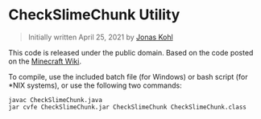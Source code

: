 # CheckSlimeChunk Utility
> Initially written April 25, 2021
> by [Jonas Kohl](https://jonaskohl.de/)

This code is released under the public domain. Based on the code posted on the [Minecraft Wiki](https://minecraft.fandom.com/wiki/Slime#Java_Edition).

To compile, use the included batch file (for Windows) or bash script (for *NIX systems), or use the following two commands:

    javac CheckSlimeChunk.java
    jar cvfe CheckSlimeChunk.jar CheckSlimeChunk CheckSlimeChunk.class
